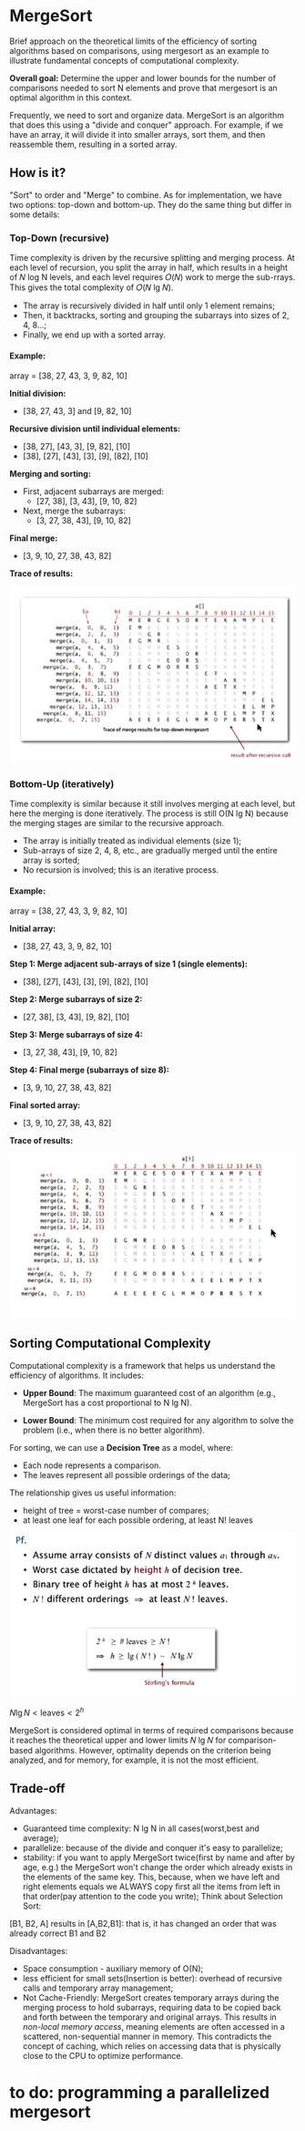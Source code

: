 # MergeSort


Brief approach on the theoretical limits of the efficiency of sorting algorithms based on comparisons, 
using mergesort as an example to illustrate fundamental concepts of computational complexity.

**Overall goal:** Determine the upper and lower bounds for the number of comparisons needed to sort N 
elements and prove that mergesort is an optimal algorithm in this context.

Frequently, we need to sort and organize data. MergeSort is an algorithm that does this using a 
"divide and conquer" approach. For example, if we have an array, it will divide it into smaller arrays, 
sort them, and then reassemble them, resulting in a sorted array.

## How is it?
"Sort" to order and "Merge" to combine. As for implementation, we have two options: top-down and bottom-up. 
They do the same thing but differ in some details:


### Top-Down (recursive)

Time complexity is driven by the recursive splitting and merging process. At each level of recursion, you split the 
array in half, which results in a height of 𝑁 log N levels, and each level requires 𝑂(𝑁) work to merge the 
sub-rrays. This gives the total complexity of 𝑂(𝑁 lg 𝑁).

- The array is recursively divided in half until only 1 element remains;
- Then, it backtracks, sorting and grouping the subarrays into sizes of 2, 4, 8...;
- Finally, we end up with a sorted array.

#### Example:

array = [38, 27, 43, 3, 9, 82, 10]

**Initial division:**
- [38, 27, 43, 3] and [9, 82, 10]

**Recursive division until individual elements:**
- [38, 27], [43, 3], [9, 82], [10]
- [38], [27], [43], [3], [9], [82], [10]

**Merging and sorting:**
- First, adjacent subarrays are merged:
    - [27, 38], [3, 43], [9, 10, 82]
- Next, merge the subarrays:
    - [3, 27, 38, 43], [9, 10, 82]

**Final merge:**
- [3, 9, 10, 27, 38, 43, 82]

**Trace of results:**

![img_15.png](img_15.png)

### Bottom-Up (iteratively)

Time complexity is similar because it still involves merging at each level, but here the merging is done 
iteratively. The process is still O(N lg N) because the merging stages are similar to the recursive approach.

- The array is initially treated as individual elements (size 1);
- Sub-arrays of size 2, 4, 8, etc., are gradually merged until the entire array is sorted;
- No recursion is involved; this is an iterative process.

#### Example:

array = [38, 27, 43, 3, 9, 82, 10]

**Initial array:**
- [38, 27, 43, 3, 9, 82, 10]

**Step 1: Merge adjacent sub-arrays of size 1 (single elements):**
- [38], [27], [43], [3], [9], [82], [10]

**Step 2: Merge subarrays of size 2:**
- [27, 38], [3, 43], [9, 82], [10]

**Step 3: Merge subarrays of size 4:**
- [3, 27, 38, 43], [9, 10, 82]

**Step 4: Final merge (subarrays of size 8):**
- [3, 9, 10, 27, 38, 43, 82]

**Final sorted array:**
- [3, 9, 10, 27, 38, 43, 82]

**Trace of results:**


![img_16.png](img_16.png)


## Sorting Computational Complexity

Computational complexity is a framework that helps us understand the efficiency of algorithms. It includes:

- **Upper Bound**: The maximum guaranteed cost of an algorithm (e.g., MergeSort has a cost proportional to N lg N).

- **Lower Bound**: The minimum cost required for any algorithm to solve the problem (i.e., when there is no 
better algorithm).

For sorting, we can use a **Decision Tree** as a model, where:
- Each node represents a comparison.
- The leaves represent all possible orderings of the data;

The relationship  gives us useful information:

- height of tree = worst-case number of compares;
- at least one leaf for each possible ordering, at least N! leaves


![img_17.png](img_17.png)

$N \lg N < \text{leaves} < 2^h$


MergeSort is considered optimal in terms of required comparisons because it reaches the theoretical upper and 
lower limits 𝑁 lg 𝑁 for comparison-based algorithms. However, optimality depends on the criterion being 
analyzed, and for memory, for example, it is not the most efficient.

## Trade-off

Advantages:

- Guaranteed time complexity: N lg N in all cases(worst,best and average);
- parallelize: because of the divide and conquer it's easy to parallelize;
- stability: if you want to apply MergeSort twice(first by name and after by age, e.g.) the 
MergeSort won't change the order which already exists in the elements of the same key. 
This, because, when we have left and right elements equals we ALWAYS copy first all the items from
left in that order(pay attention to the code you write); Think about Selection Sort:

[B1, B2, A] results in [A,B2,B1]: that is, it has changed an order that was already correct B1 and B2

Disadvantages:
 
- Space consumption - auxiliary memory of O(N);
- less efficient for small sets(Insertion is better): overhead of recursive
calls and temporary array management;
-  Not Cache-Friendly: MergeSort creates temporary arrays during the merging process to hold subarrays, 
requiring data to be copied back and forth between the temporary and original arrays. This results 
in *non-local memory access*, meaning elements are often accessed in a scattered, non-sequential manner
in memory. This contradicts the concept of caching, which relies on accessing data that is physically 
close to the CPU to optimize performance.


# to do: programming a parallelized mergesort
